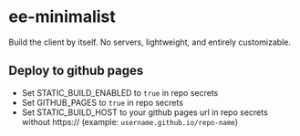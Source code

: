 # ee-minimalist

Build the client by itself. No servers, lightweight, and entirely customizable.

## Deploy to github pages

- Set STATIC_BUILD_ENABLED to `true` in repo secrets
- Set GITHUB_PAGES to `true` in repo secrets
- Set STATIC_BUILD_HOST to your github pages url in repo secrets without https:// (example: `username.github.io/repo-name`)